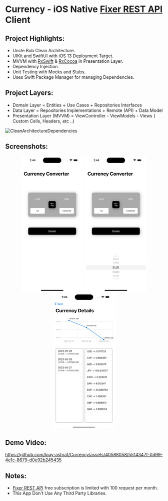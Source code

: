 # Currency - iOS Native [Fixer REST API][Fixer REST API] Client 


## Project Highlights: 

- Uncle Bob Clean Architecture.
- UIKit and SwiftUI with iOS 13 Deployment Target.
- MVVM with [RxSwift][RxSwift] & [RxCocoa][RxSwift] in Presentation Layer.
- Dependency Injection.
- Unit Testing with Mocks and Stubs.
- Uses Swift Package Manager for managing Dependencies.

## Project Layers: 

- Domain Layer = Entities + Use Cases + Repositories Interfaces
- Data Layer = Repositories Implementations + Remote (API) + Data Model
- Presentation Layer (MVVM) = ViewController - ViewModels - Views ( Custom Cells, Headers, etc ..) 

![CleanArchitectureDependencies](https://user-images.githubusercontent.com/72504852/221656809-fcde020e-f7d9-48eb-964e-1f9fe2b07718.png)

## Screenshots: 

<p align="center">
<img src="Media/Converter-1.png" width="200" height="433">
<img src="Media/Converter-2.png" width="200" height="433">
<img src="Media/Converter-3.png" width="200" height="433">
</p>

## Demo Video:

https://github.com/loay-ashraf/Currency/assets/40588058/5514347f-0d99-4e1c-8679-d0e92b245435

## Notes:

- [Fixer REST API][Fixer REST API] free subscription is limited with 100 request per month.
- This App Don't Use Any Third Party Libraries.

[Swift]: https://docs.swift.org/swift-book/documentation/the-swift-programming-language/
[Fixer REST API]: https://apilayer.com/marketplace/fixer-api
[contact]: https://www.linkedin.com/in/ali-fayed-8682aa1a6/
[RxSwift]: https://github.com/ReactiveX/RxSwift
